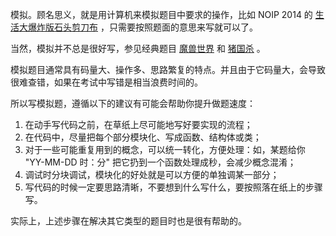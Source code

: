 模拟。顾名思义，就是用计算机来模拟题目中要求的操作，比如 NOIP 2014 的 [生活大爆炸版石头剪刀布](https://loj.ac/problem/2498) ，只需要按照题面的意思来写就可以了。

当然，模拟并不总是很好写，参见经典题目 [魔兽世界](http://bailian.openjudge.cn/practice/3750/) 和 [猪国杀](https://www.lydsy.com/JudgeOnline/problem.php?id=1972) 。

模拟题目通常具有码量大、操作多、思路繁复的特点。并且由于它码量大，会导致很难查错，如果在考试中写错是相当浪费时间的。

所以写模拟题，遵循以下的建议有可能会帮助你提升做题速度：

1.  在动手写代码之前，在草纸上尽可能地写好要实现的流程；
2.  在代码中，尽量把每个部分模块化、写成函数、结构体或类；
3.  对于一些可能重复用到的概念，可以统一转化，方便处理：如，某题给你 "YY-MM-DD 时：分" 把它扔到一个函数处理成秒，会减少概念混淆；
4.  调试时分块调试，模块化的好处就是可以方便的单独调某一部分；
5.  写代码的时候一定要思路清晰，不要想到什么写什么，要按照落在纸上的步骤写。

实际上，上述步骤在解决其它类型的题目时也是很有帮助的。